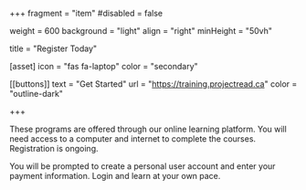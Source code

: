 +++
fragment = "item"
#disabled = false

weight = 600
background = "light"
align = "right"
minHeight = "50vh"

title = "Register Today"


[asset]
  icon = "fas fa-laptop"
  color = "secondary"
  
[[buttons]]
  text = "Get Started"
  url = "https://training.projectread.ca"
  color = "outline-dark"

+++

These programs are offered through our online learning platform. You will need access to a computer and internet to complete the courses. Registration is ongoing. 

You will be prompted to create a personal user account and enter your payment information. Login and learn at your own pace.
  



